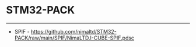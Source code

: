 # STM32-PACK
---
- SPIF - https://github.com/nimaltd/STM32-PACK/raw/main/SPIF/NimaLTD.I-CUBE-SPIF.pdsc
 
